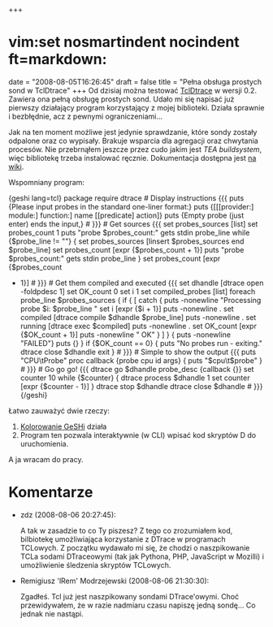+++
# vim:set nosmartindent nocindent ft=markdown:
date = "2008-08-05T16:26:45"
draft = false
title = "Pełna obsługa prostych sond w TclDtrace"
+++
Od dzisiaj można testować [TclDtrace](http://dev.lrem.net/tcldtrace/) w wersji
0.2. Zawiera ona pełną obsługę prostych sond. Udało mi się napisać już
pierwszy działający program korzystający z mojej biblioteki. Działa sprawnie i
bezbłędnie, acz z pewnymi ograniczeniami...

Jak na ten moment możliwe jest jedynie sprawdzanie, które sondy zostały
odpalone oraz co wypisały. Brakuje wsparcia dla agregacji oraz chwytania
procesów. Nie przebrnąłem jeszcze przez cudo jakim jest _TEA buildsystem_,
więc bibliotekę trzeba instalować ręcznie. Dokumentacja dostępna jest [na
wiki](http://dev.lrem.net/tcldtrace/wiki/CommandsList).

Wspomniany program:

{geshi lang=tcl} package require dtrace # Display instructions {{{ puts
{Please input probes in the standard one-liner format:} puts {[[[provider:]
module:] function:] name [[predicate] action]} puts {Empty probe (just enter)
ends the input,} # }}} # Get sources {{{ set probes_sources [list] set
probes_count 1 puts "probe $probes_count:" gets stdin probe_line while
{$probe_line != ""} { set probes_sources [linsert $probes_sources end
$probe_line] set probes_count [expr {$probes_count + 1}] puts "probe
$probes_count:" gets stdin probe_line } set probes_count [expr {$probes_count
- 1}] # }}} # Get them compiled and executed {{{ set dhandle [dtrace open
-foldpdesc 1] set OK_count 0 set i 1 set compiled_probes [list] foreach
probe_line $probes_sources { if { [ catch { puts -nonewline "Processing probe
$i: $probe_line " set i [expr {$i + 1}] puts -nonewline . set compiled [dtrace
compile $dhandle $probe_line] puts -nonewline . set running [dtrace exec
$compiled] puts -nonewline . set OK_count [expr {$OK_count + 1}] puts
-nonewline " OK" } ] } { puts -nonewline "FAILED"} puts {} } if {$OK_count ==
0} { puts "No probes run - exiting." dtrace close $dhandle exit } # }}} #
Simple to show the output {{{ puts "CPU\tProbe" proc callback {probe cpu id
args} { puts "$cpu\t$probe" } # }}} # Go go go! {{{ dtrace go $dhandle
probe_desc {callback {}} set counter 10 while {$counter} { dtrace process
$dhandle 1 set counter [expr {$counter - 1}] } dtrace stop $dhandle dtrace
close $dhandle # }}} {/geshi}

Łatwo zauważyć dwie rzeczy:

  1. [Kolorowanie GeSHi](http://blog.jogger.pl/2008/03/29/kolorowanie-skladni-z-geshi/) działa
  2. Program ten pozwala interaktywnie (w CLI) wpisać kod skryptów D do uruchomienia.

A ja wracam do pracy.

# Komentarze

* zdz (2008-08-06 20:27:45): <p>A tak w zasadzie to co Ty piszesz? Z tego co
  zrozumiałem kod, bilbiotekę umożliwiająca korzystanie z DTrace w programach
  TCLowych. Z początku wydawało mi się, że chodzi o naszpikowanie TCLa sodami
  DTraceowymi (tak jak Pythona, PHP, JavaScript w Mozilli) i umożliwienie
  śledzenia skryptów TCLowych.</p>
* Remigiusz 'lRem' Modrzejewski (2008-08-06 21:30:30): <p>Zgadłeś. Tcl już jest
  naszpikowany sondami DTrace'owymi. Choć przewidywałem, że w razie nadmiaru
  czasu napiszę jedną sondę... Co jednak nie nastąpi.</p>
